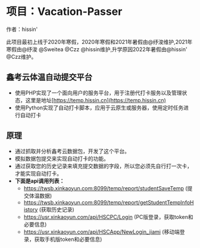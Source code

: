 # 项目：Vacation-Passer
作者：hissin'

此项目最初上线于2020年寒假，2020年寒假和2021年暑假由@纾浚维护,2021年寒假由@纾浚 @Sweitea @Czz @hissin维护,升学原因2022年暑假由@hissin' @Czz维护。

## 鑫考云体温自动提交平台
+ 使用PHP实现了一个面向用户的服务平台，用于注册代打卡服务以及管理状态，这里是地址[https://temp.hissin.cn](https://temp.hissin.cn)
+ 使用Python实现了自动打卡脚本，应用于云原生或服务器，使用定时任务进行自动打卡

## 原理
+ 通过抓取并分析鑫考云数据包，开发了这个平台。
+ 模拟数据包提交来实现自动打卡的功能。
+ 通过获取您的历史记录来填充提交数据的字段，所以您必须先自行打一次卡，才能实现自动打卡。
+ **下面是api调用列表：**
  - https://twsb.xinkaoyun.com:8099/temp/report/studentSaveTemp (提交体温数据)
  - https://twsb.xinkaoyun.com:8099/temp/report/getStudentTempInfoHistory (获取历史记录)
  - https://usr.xinkaoyun.com/api/HSCPC/Login (PC版登录，获取token和必要信息)
  - https://usr.xinkaoyun.com/api/HSCApp/NewLogin_jiami (移动端登录，获取手机版token和必要信息)
